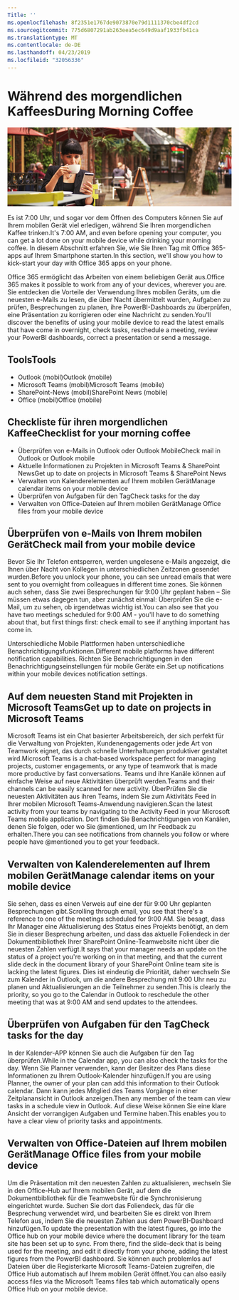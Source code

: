 ```yaml
---
Title: ''
ms.openlocfilehash: 8f2351e1767de9073870e79d1111370cbe4df2cd
ms.sourcegitcommit: 775d6807291ab263eea5ec649d9aaf1933fb41ca
ms.translationtype: MT
ms.contentlocale: de-DE
ms.lasthandoff: 04/23/2019
ms.locfileid: "32056336"
---
```

# <a name="during-morning-coffee"></a><span data-ttu-id="0fdc4-102">Während des morgendlichen Kaffees</span><span class="sxs-lookup"><span data-stu-id="0fdc4-102">During Morning Coffee</span></span>

![Morning Coffee](media/ditl_coffee.png)

<span data-ttu-id="0fdc4-104">Es ist 7:00 Uhr, und sogar vor dem Öffnen des Computers können Sie auf Ihrem mobilen Gerät viel erledigen, während Sie Ihren morgendlichen Kaffee trinken.</span><span class="sxs-lookup"><span data-stu-id="0fdc4-104">It's 7:00 AM, and even before opening your computer, you can get a lot done on your mobile device while drinking your morning coffee.</span></span> <span data-ttu-id="0fdc4-105">In diesem Abschnitt erfahren Sie, wie Sie Ihren Tag mit Office 365-apps auf Ihrem Smartphone starten.</span><span class="sxs-lookup"><span data-stu-id="0fdc4-105">In this section, we'll show you how to kick-start your day with Office 365 apps on your phone.</span></span>

<span data-ttu-id="0fdc4-106">Office 365 ermöglicht das Arbeiten von einem beliebigen Gerät aus.</span><span class="sxs-lookup"><span data-stu-id="0fdc4-106">Office 365 makes it possible to work from any of your devices, wherever you are.</span></span> <span data-ttu-id="0fdc4-107">Sie entdecken die Vorteile der Verwendung Ihres mobilen Geräts, um die neuesten e-Mails zu lesen, die über Nacht übermittelt wurden, Aufgaben zu prüfen, Besprechungen zu planen, ihre PowerBI-Dashboards zu überprüfen, eine Präsentation zu korrigieren oder eine Nachricht zu senden.</span><span class="sxs-lookup"><span data-stu-id="0fdc4-107">You'll discover the benefits of using your mobile device to read the latest emails that have come in overnight, check tasks, reschedule a meeting, review your PowerBI dashboards, correct a presentation or send a message.</span></span> 

## <a name="tools"></a><span data-ttu-id="0fdc4-108">Tools</span><span class="sxs-lookup"><span data-stu-id="0fdc4-108">Tools</span></span>
- <span data-ttu-id="0fdc4-109">Outlook (mobil)</span><span class="sxs-lookup"><span data-stu-id="0fdc4-109">Outlook (mobile)</span></span>
- <span data-ttu-id="0fdc4-110">Microsoft Teams (mobil)</span><span class="sxs-lookup"><span data-stu-id="0fdc4-110">Microsoft Teams (mobile)</span></span>
- <span data-ttu-id="0fdc4-111">SharePoint-News (mobil)</span><span class="sxs-lookup"><span data-stu-id="0fdc4-111">SharePoint News (mobile)</span></span>
- <span data-ttu-id="0fdc4-112">Office (mobil)</span><span class="sxs-lookup"><span data-stu-id="0fdc4-112">Office (mobile)</span></span>

## <a name="checklist-for-your-morning-coffee"></a><span data-ttu-id="0fdc4-113">Checkliste für ihren morgendlichen Kaffee</span><span class="sxs-lookup"><span data-stu-id="0fdc4-113">Checklist for your morning coffee</span></span>
- <span data-ttu-id="0fdc4-114">Überprüfen von e-Mails in Outlook oder Outlook Mobile</span><span class="sxs-lookup"><span data-stu-id="0fdc4-114">Check mail in Outlook or Outlook mobile</span></span>
- <span data-ttu-id="0fdc4-115">Aktuelle Informationen zu Projekten in Microsoft Teams & SharePoint News</span><span class="sxs-lookup"><span data-stu-id="0fdc4-115">Get up to date on projects in Microsoft Teams & SharePoint News</span></span>
- <span data-ttu-id="0fdc4-116">Verwalten von Kalenderelementen auf Ihrem mobilen Gerät</span><span class="sxs-lookup"><span data-stu-id="0fdc4-116">Manage calendar items on your mobile device</span></span>
- <span data-ttu-id="0fdc4-117">Überprüfen von Aufgaben für den Tag</span><span class="sxs-lookup"><span data-stu-id="0fdc4-117">Check tasks for the day</span></span>
- <span data-ttu-id="0fdc4-118">Verwalten von Office-Dateien auf Ihrem mobilen Gerät</span><span class="sxs-lookup"><span data-stu-id="0fdc4-118">Manage Office files from your mobile device</span></span> 

## <a name="check-mail-from-your-mobile-device"></a><span data-ttu-id="0fdc4-119">Überprüfen von e-Mails von Ihrem mobilen Gerät</span><span class="sxs-lookup"><span data-stu-id="0fdc4-119">Check mail from your mobile device</span></span>
<span data-ttu-id="0fdc4-120">Bevor Sie Ihr Telefon entsperren, werden ungelesene e-Mails angezeigt, die Ihnen über Nacht von Kollegen in unterschiedlichen Zeitzonen gesendet wurden.</span><span class="sxs-lookup"><span data-stu-id="0fdc4-120">Before you unlock your phone, you can see unread emails that were sent to you overnight from colleagues in different time zones.</span></span> <span data-ttu-id="0fdc4-121">Sie können auch sehen, dass Sie zwei Besprechungen für 9:00 Uhr geplant haben – Sie müssen etwas dagegen tun, aber zunächst einmal: Überprüfen Sie die e-Mail, um zu sehen, ob irgendetwas wichtig ist.</span><span class="sxs-lookup"><span data-stu-id="0fdc4-121">You can also see that you have two meetings scheduled for 9:00 AM - you'll have to do something about that, but first things first: check email to see if anything important has come in.</span></span>

<span data-ttu-id="0fdc4-122">Unterschiedliche Mobile Plattformen haben unterschiedliche Benachrichtigungsfunktionen.</span><span class="sxs-lookup"><span data-stu-id="0fdc4-122">Different mobile platforms have different notification capabilities.</span></span> <span data-ttu-id="0fdc4-123">Richten Sie Benachrichtigungen in den Benachrichtigungseinstellungen für mobile Geräte ein.</span><span class="sxs-lookup"><span data-stu-id="0fdc4-123">Set up notifications within your mobile devices notification settings.</span></span> 

## <a name="get-up-to-date-on-projects-in-microsoft-teams"></a><span data-ttu-id="0fdc4-124">Auf dem neuesten Stand mit Projekten in Microsoft Teams</span><span class="sxs-lookup"><span data-stu-id="0fdc4-124">Get up to date on projects in Microsoft Teams</span></span>
<span data-ttu-id="0fdc4-125">Microsoft Teams ist ein Chat basierter Arbeitsbereich, der sich perfekt für die Verwaltung von Projekten, Kundenengagements oder jede Art von Teamwork eignet, das durch schnelle Unterhaltungen produktiver gestaltet wird.</span><span class="sxs-lookup"><span data-stu-id="0fdc4-125">Microsoft Teams is a chat-based workspace perfect for managing projects, customer engagements, or any type of teamwork that is made more productive by fast conversations.</span></span> <span data-ttu-id="0fdc4-126">Teams und ihre Kanäle können auf einfache Weise auf neue Aktivitäten überprüft werden.</span><span class="sxs-lookup"><span data-stu-id="0fdc4-126">Teams and their channels can be easily scanned for new activity.</span></span> <span data-ttu-id="0fdc4-127">ÜberPrüfen Sie die neuesten Aktivitäten aus ihren Teams, indem Sie zum Aktivitäts Feed in Ihrer mobilen Microsoft Teams-Anwendung navigieren.</span><span class="sxs-lookup"><span data-stu-id="0fdc4-127">Scan the latest activity from your teams by navigating to the Activity Feed in your Microsoft Teams mobile application.</span></span> <span data-ttu-id="0fdc4-128">Dort finden Sie Benachrichtigungen von Kanälen, denen Sie folgen, oder wo Sie @mentioned, um Ihr Feedback zu erhalten.</span><span class="sxs-lookup"><span data-stu-id="0fdc4-128">There you can see notifications from channels you follow or where people have @mentioned you to get your feedback.</span></span>  

## <a name="manage-calendar-items-on-your-mobile-device"></a><span data-ttu-id="0fdc4-129">Verwalten von Kalenderelementen auf Ihrem mobilen Gerät</span><span class="sxs-lookup"><span data-stu-id="0fdc4-129">Manage calendar items on your mobile device</span></span>
<span data-ttu-id="0fdc4-130">Sie sehen, dass es einen Verweis auf eine der für 9:00 Uhr geplanten Besprechungen gibt.</span><span class="sxs-lookup"><span data-stu-id="0fdc4-130">Scrolling through email, you see that there's a reference to one of the meetings scheduled for 9:00 AM.</span></span> <span data-ttu-id="0fdc4-131">Sie besagt, dass Ihr Manager eine Aktualisierung des Status eines Projekts benötigt, an dem Sie in dieser Besprechung arbeiten, und dass das aktuelle Foliendeck in der Dokumentbibliothek Ihrer SharePoint Online-Teamwebsite nicht über die neuesten Zahlen verfügt.</span><span class="sxs-lookup"><span data-stu-id="0fdc4-131">It says that your manager needs an update on the status of a project you're working on in that meeting, and that the current slide deck in the document library of your SharePoint Online team site is lacking the latest figures.</span></span> <span data-ttu-id="0fdc4-132">Dies ist eindeutig die Priorität, daher wechseln Sie zum Kalender in Outlook, um die andere Besprechung mit 9:00 Uhr neu zu planen und Aktualisierungen an die Teilnehmer zu senden.</span><span class="sxs-lookup"><span data-stu-id="0fdc4-132">This is clearly the priority, so you go to the Calendar in Outlook to reschedule the other meeting that was at 9:00 AM and send updates to the attendees.</span></span>

## <a name="check-tasks-for-the-day"></a><span data-ttu-id="0fdc4-133">Überprüfen von Aufgaben für den Tag</span><span class="sxs-lookup"><span data-stu-id="0fdc4-133">Check tasks for the day</span></span>
<span data-ttu-id="0fdc4-134">In der Kalender-APP können Sie auch die Aufgaben für den Tag überprüfen.</span><span class="sxs-lookup"><span data-stu-id="0fdc4-134">While in the Calendar app, you can also check the tasks for the day.</span></span> <span data-ttu-id="0fdc4-135">Wenn Sie Planner verwenden, kann der Besitzer des Plans diese Informationen zu Ihrem Outlook-Kalender hinzufügen.</span><span class="sxs-lookup"><span data-stu-id="0fdc4-135">If you are using Planner, the owner of your plan can add this information to their Outlook calendar.</span></span> <span data-ttu-id="0fdc4-136">Dann kann jedes Mitglied des Teams Vorgänge in einer Zeitplanansicht in Outlook anzeigen.</span><span class="sxs-lookup"><span data-stu-id="0fdc4-136">Then any member of the team can view tasks in a schedule view in Outlook.</span></span> <span data-ttu-id="0fdc4-137">Auf diese Weise können Sie eine klare Ansicht der vorrangigen Aufgaben und Termine haben.</span><span class="sxs-lookup"><span data-stu-id="0fdc4-137">This enables you to have a clear view of priority tasks and appointments.</span></span>  

## <a name="manage-office-files-from-your-mobile-device"></a><span data-ttu-id="0fdc4-138">Verwalten von Office-Dateien auf Ihrem mobilen Gerät</span><span class="sxs-lookup"><span data-stu-id="0fdc4-138">Manage Office files from your mobile device</span></span>
<span data-ttu-id="0fdc4-139">Um die Präsentation mit den neuesten Zahlen zu aktualisieren, wechseln Sie in den Office-Hub auf Ihrem mobilen Gerät, auf dem die Dokumentbibliothek für die Teamwebsite für die Synchronisierung eingerichtet wurde. Suchen Sie dort das Foliendeck, das für die Besprechung verwendet wird, und bearbeiten Sie es direkt von Ihrem Telefon aus, indem Sie die neuesten Zahlen aus dem PowerBI-Dashboard hinzufügen.</span><span class="sxs-lookup"><span data-stu-id="0fdc4-139">To update the presentation with the latest figures, go into the Office hub on your mobile device where the document library for the team site has been set up to sync. From there, find the slide-deck that is being used for the meeting, and edit it directly from your phone, adding the latest figures from the PowerBI dashboard.</span></span> <span data-ttu-id="0fdc4-140">Sie können auch problemlos auf Dateien über die Registerkarte Microsoft Teams-Dateien zugreifen, die Office Hub automatisch auf Ihrem mobilen Gerät öffnet.</span><span class="sxs-lookup"><span data-stu-id="0fdc4-140">You can also easily access files via the Microsoft Teams files tab which automatically opens Office Hub on your mobile device.</span></span> 